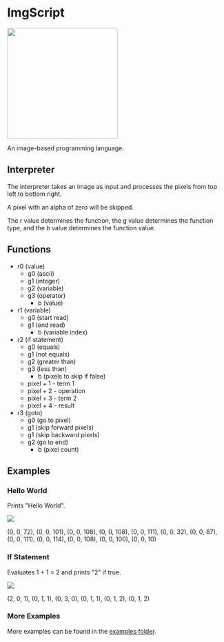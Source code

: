 # ImgScript

<img width="256px" src="https://user-images.githubusercontent.com/27871609/117729755-8772c580-b1a8-11eb-9d80-c0933c7b8876.png">

An image-based programming language.

## Interpreter

The interpreter takes an image as input and processes the pixels from top left to bottom right.

A pixel with an alpha of zero will be skipped.

The r value determines the function, the g value determines the function type, and the b value determines the function value.

## Functions

- r0 (value)
  - g0 (ascii)
  - g1 (integer)
  - g2 (variable)
  - g3 (operator)
    - b (value)
- r1 (variable)
  - g0 (start read)
  - g1 (end read)
    - b (variable index)
- r2 (if statement)
  - g0 (equals)
  - g1 (not equals)
  - g2 (greater than)
  - g3 (less than)
    - b (pixels to skip if false)
  - pixel + 1 - term 1
  - pixel + 2 - operation
  - pixel + 3 - term 2
  - pixel + 4 - result
- r3 (goto)
  - g0 (go to pixel)
  - g1 (skip forward pixels)
  - g1 (skip backward pixels)
  - g2 (go to end)
    - b (pixel count)

## Examples

### Hello World

Prints "Hello World".

![](https://user-images.githubusercontent.com/27871609/117510020-87748a80-af48-11eb-9c59-73dff99db74b.png)

(0, 0, 72), (0, 0, 101), (0, 0, 108), (0, 0, 108), (0, 0, 111), (0, 0, 32), (0, 0, 87), (0, 0, 111), (0, 0, 114), (0, 0, 108), (0, 0, 100), (0, 0, 10)

### If Statement

Evaluates 1 + 1 = 2 and prints "2" if true.

![](https://user-images.githubusercontent.com/27871609/117511910-cfe17780-af4b-11eb-90f2-594c660c38ce.png)

(2, 0, 1), (0, 1, 1), (0, 3, 0), (0, 1, 1), (0, 1, 2), (0, 1, 2)

### More Examples

More examples can be found in the [examples folder](examples).
